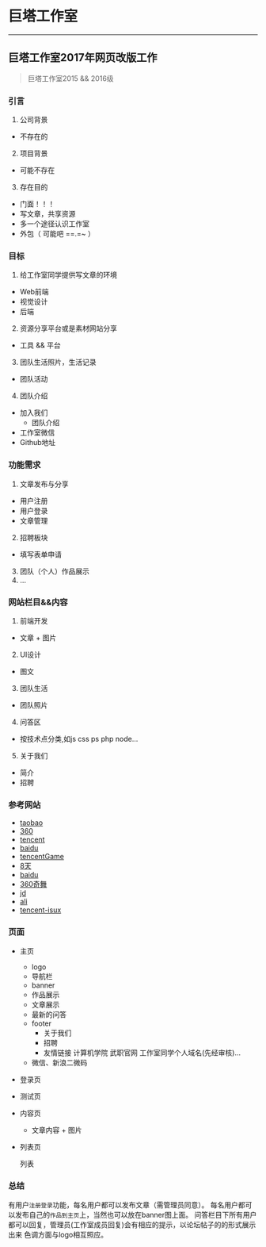 
# 巨塔工作室

---


## 巨塔工作室2017年网页改版工作

> 巨塔工作室2015 && 2016级

### 引言

1. 公司背景
  - 不存在的

2. 项目背景
  - 可能不存在

3. 存在目的
  - 门面！！！
  - 写文章，共享资源
  - 多一个途径认识工作室
  - 外包（ 可能吧 ==.=~ ）
 

### 目标

1. 给工作室同学提供写文章的环境
  - Web前端
  - 视觉设计
  - 后端

2. 资源分享平台或是素材网站分享
  - 工具 && 平台

3. 团队生活照片，生活记录
  - 团队活动

4. 团队介绍
  - 加入我们
	- 团队介绍
  - 工作室微信
  - Github地址

### 功能需求

1. 文章发布与分享
  - 用户注册
  - 用户登录
  - 文章管理
2. 招聘板块
  - 填写表单申请
3. 团队（个人）作品展示
4. …
 

### 网站栏目&&内容

1. 前端开发
  - 文章  +  图片
2. UI设计
  -	图文
3. 团队生活
  - 团队照片
4. 问答区
  - 按技术点分类,如js css ps php node...
5. 关于我们
  - 简介
  - 招聘

### 参考网站

- [taobao][1]
- [360][2]
- [tencent][3]
- [baidu][4]
- [tencentGame][5]
- [8天][6]
- [baidu][7]
- [360奇舞][8]
- [jd][9]
- [ali][10]
- [tencent-isux][11]

[1]: http://taobaofed.org
[2]: http://uxc.360.cn
[3]: http://cdc.tencent.com
[4]: http://mux.baidu.com
[5]: http://tgideas.qq.com
[6]: http://ued.8dol.com
[7]: http://fex.baidu.com
[8]: https://75team.com
[9]: https://jdc.jd.com/team
[10]: http://www.alloyteam.com
[11]: https://isux.tencent.com

### 页面

- 主页
  - logo
  - 导航栏
  - banner
  - 作品展示
  - 文章展示
  - 最新的问答
  - footer
    - 关于我们
    - 招聘
    - 友情链接
      计算机学院
      武职官网
      工作室同学个人域名(先经审核)...
  - 微信、新浪二微码


- 登录页

- 测试页

- 内容页

  - 文章内容 + 图片

- 列表页

  列表

### 总结

  有用户`注册登录`功能，每名用户都可以发布文章（需管理员同意）。
  每名用户都可以发布自己的`作品到主页`上，当然也可以放在banner图上面。
  问答栏目下所有用户都可以回复，管理员(工作室成员回复)会有相应的提示，以论坛帖子的的形式展示出来
  色调方面与logo相互照应。
